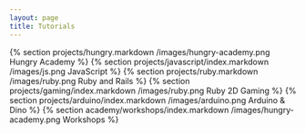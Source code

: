 ```yaml
---
layout: page
title: Tutorials
---
```


{% section projects/hungry.markdown /images/hungry-academy.png Hungry Academy %}
{% section projects/javascript/index.markdown /images/js.png JavaScript %}
{% section projects/ruby.markdown /images/ruby.png Ruby and Rails %}
{% section projects/gaming/index.markdown /images/ruby.png Ruby 2D Gaming %}
{% section projects/arduino/index.markdown /images/arduino.png Arduino & Dino %}
{% section academy/workshops/index.markdown /images/hungry-academy.png Workshops %}
